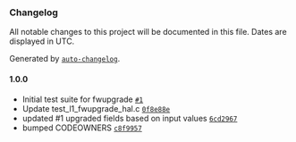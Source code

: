 ### Changelog

All notable changes to this project will be documented in this file. Dates are displayed in UTC.

Generated by [`auto-changelog`](https://github.com/CookPete/auto-changelog).

#### 1.0.0

- Initial test suite for fwupgrade [`#1`](https://github.com/rdkcentral/rdkb-halif-test-fwupgrade/pull/1)
- Update test_l1_fwupgrade_hal.c [`0f8e88e`](https://github.com/rdkcentral/rdkb-halif-test-fwupgrade/commit/0f8e88ea5583f36d14ea7e5d87d7976e938708fd)
- updated #1 upgraded fields based on input values [`6cd2967`](https://github.com/rdkcentral/rdkb-halif-test-fwupgrade/commit/6cd2967be7c6e83a8ddf82135f02993852c1fa0e)
- bumped CODEOWNERS [`c8f9957`](https://github.com/rdkcentral/rdkb-halif-test-fwupgrade/commit/c8f9957e3bd4d6c90d5c956afff3145aa29bc46f)
